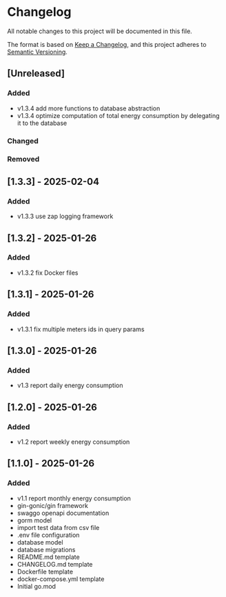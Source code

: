 # Changelog

All notable changes to this project will be documented in this file.

The format is based on [Keep a Changelog](https://keepachangelog.com/en/1.1.0/),
and this project adheres to [Semantic Versioning](https://semver.org/spec/v2.0.0.html).

## [Unreleased]

### Added

- v1.3.4 add more functions to database abstraction
- v1.3.4 optimize computation of total energy consumption by delegating it to the database

### Changed

### Removed

## [1.3.3] - 2025-02-04

### Added

- v1.3.3 use zap logging framework

## [1.3.2] - 2025-01-26

### Added

- v1.3.2 fix Docker files

## [1.3.1] - 2025-01-26

### Added

- v1.3.1 fix multiple meters ids in query params

## [1.3.0] - 2025-01-26

### Added

- v1.3 report daily energy consumption

## [1.2.0] - 2025-01-26

### Added

- v1.2 report weekly energy consumption

## [1.1.0] - 2025-01-26

### Added

- v1.1 report monthly energy consumption
- gin-gonic/gin framework
- swaggo openapi documentation
- gorm model
- import test data from csv file
- .env file configuration
- database model
- database migrations
- README.md template
- CHANGELOG.md template
- Dockerfile template
- docker-compose.yml template
- Initial go.mod